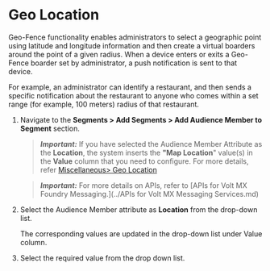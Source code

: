                             

Geo Location
============

Geo-Fence functionality enables administrators to select a geographic point using latitude and longitude information and then create a virtual boarders around the point of a given radius. When a device enters or exits a Geo-Fence boarder set by administrator, a push notification is sent to that device.

For example, an administrator can identify a restaurant, and then sends a specific notification about the restaurant to anyone who comes within a set range (for example, 100 meters) radius of that restaurant.

1.  Navigate to the **Segments > Add Segments > Add Audience Member to Segment** section.
    
    > **_Important:_** If you have selected the Audience Member Attribute as the **Location**, the system inserts the **"Map Location**" value(s) in the **Value** column that you need to configure. For more details, refer [Miscellaneous> Geo Location](../Geolocation/Geo_Location.md)
    
    > **_Important:_** For more details on APIs, refer to [APIs for Volt MX Foundry Messaging.](../APIs for Volt MX Messaging Services.md)
    
2.  Select the Audience Member attribute as **Location** from the drop-down list.
    
    The corresponding values are updated in the drop-down list under Value column.
    
3.  Select the required value from the drop down list.
